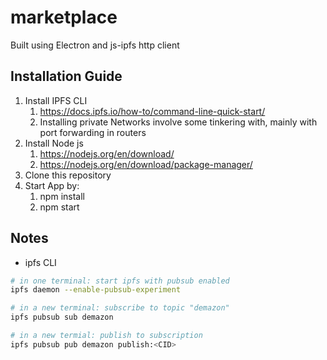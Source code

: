 # marketplace
Built using Electron and js-ipfs http client
## Installation Guide
1. Install IPFS CLI
    1. https://docs.ipfs.io/how-to/command-line-quick-start/
    1. Installing private Networks involve some tinkering with, mainly with port forwarding in routers
1. Install Node js
    1. https://nodejs.org/en/download/
    1. https://nodejs.org/en/download/package-manager/
1. Clone this repository
1. Start App by:
    1. npm install
    1. npm start

## Notes
- ipfs CLI
```bash
# in one terminal: start ipfs with pubsub enabled
ipfs daemon --enable-pubsub-experiment

# in a new terminal: subscribe to topic "demazon"
ipfs pubsub sub demazon

# in a new termial: publish to subscription
ipfs pubsub pub demazon publish:<CID>
```